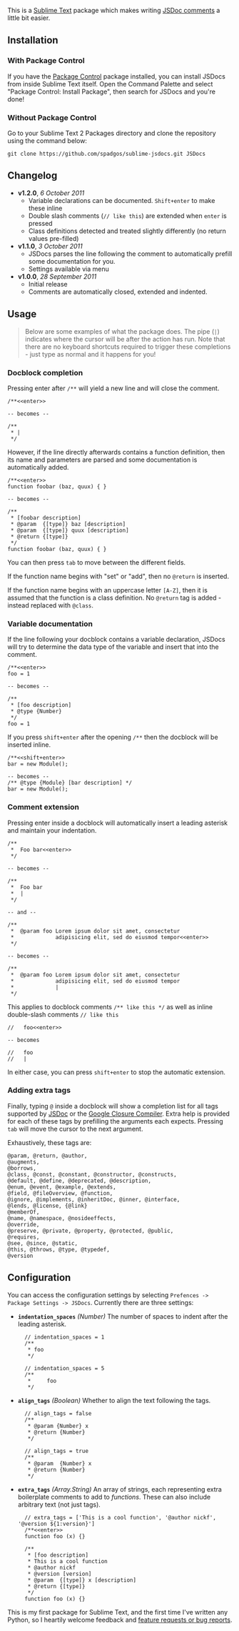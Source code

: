 This is a [Sublime Text][sublime] package which makes writing [JSDoc comments][jsdoc] a little bit easier.

## Installation ##

### With Package Control ###

If you have the [Package Control][package_control] package installed, you can install JSDocs from inside Sublime Text itself. Open the Command Palette and select "Package Control: Install Package", then search for JSDocs and you're done!

### Without Package Control ###

Go to your Sublime Text 2 Packages directory and clone the repository using the command below:

    git clone https://github.com/spadgos/sublime-jsdocs.git JSDocs

## Changelog ##

- **v1.2.0**, *6 October 2011*
  - Variable declarations can be documented. `Shift+enter` to make these inline
  - Double slash comments (`// like this`) are extended when `enter` is pressed
  - Class definitions detected and treated slightly differently (no return values pre-filled)
- **v1.1.0**, *3 October 2011*
  - JSDocs parses the line following the comment to automatically prefill some documentation for you.
  - Settings available via menu
- **v1.0.0**, *28 September 2011*
  - Initial release
  - Comments are automatically closed, extended and indented.

## Usage ##

> Below are some examples of what the package does. The pipe (`|`) indicates where the cursor will be after the action has run. Note that there are no keyboard shortcuts required to trigger these completions - just type as normal and it happens for you!

### Docblock completion ###

Pressing enter after `/**` will yield a new line and will close the comment.

    /**<<enter>>

    -- becomes --

    /**
     * |
     */

However, if the line directly afterwards contains a function definition, then its name and parameters are parsed and some documentation is automatically added.

    /**<<enter>>
    function foobar (baz, quux) { }

    -- becomes --

    /**
     * [foobar description]
     * @param  {[type]} baz [description]
     * @param  {[type]} quux [description]
     * @return {[type]}
     */
    function foobar (baz, quux) { }

You can then press `tab` to move between the different fields.

If the function name begins with "set" or "add", then no `@return` is inserted.

If the function name begins with an uppercase letter `[A-Z]`, then it is assumed that the function is a class definition. No `@return` tag is added - instead replaced with `@class`.

### Variable documentation ###

If the line following your docblock contains a variable declaration, JSDocs will try to determine the data type of the variable and insert that into the comment.

    /**<<enter>>
    foo = 1

    -- becomes --

    /**
     * [foo description]
     * @type {Number}
     */
    foo = 1

If you press `shift+enter` after the opening `/**` then the docblock will be inserted inline.

    /**<<shift+enter>>
    bar = new Module();

    -- becomes --
    /** @type {Module} [bar description] */
    bar = new Module();

### Comment extension ###

Pressing enter inside a docblock will automatically insert a leading asterisk and maintain your indentation.

    /**
     *  Foo bar<<enter>>
     */

    -- becomes --

    /**
     *  Foo bar
     *  |
     */
    
    -- and --

    /**
     *  @param foo Lorem ipsum dolor sit amet, consectetur
     *             adipisicing elit, sed do eiusmod tempor<<enter>>
     */
    
    -- becomes --

    /**
     *  @param foo Lorem ipsum dolor sit amet, consectetur
     *             adipisicing elit, sed do eiusmod tempor
     *             |
     */

This applies to docblock comments `/** like this */` as well as inline double-slash comments `// like this`

    //   foo<<enter>>

    -- becomes

    //   foo
    //   |

In either case, you can press `shift+enter` to stop the automatic extension.

### Adding extra tags ###

Finally, typing `@` inside a docblock will show a completion list for all tags supported by [JSDoc][jsdoc] or the [Google Closure Compiler][closure]. Extra help is provided for each of these tags by prefilling the arguments each expects. Pressing `tab` will move the cursor to the next argument.

Exhaustively, these tags are:

    @param, @return, @author,
    @augments,
    @borrows,
    @class, @const, @constant, @constructor, @constructs,
    @default, @define, @deprecated, @description,
    @enum, @event, @example, @extends,
    @field, @fileOverview, @function,
    @ignore, @implements, @inheritDoc, @inner, @interface,
    @lends, @license, {@link}
    @memberOf,
    @name, @namespace, @nosideeffects,
    @override,
    @preserve, @private, @property, @protected, @public,
    @requires,
    @see, @since, @static,
    @this, @throws, @type, @typedef,
    @version

## Configuration ##

You can access the configuration settings by selecting `Prefences -> Package Settings -> JSDocs`. Currently there are three settings:

- **`indentation_spaces`** *(Number)* The number of spaces to indent after the leading asterisk.

        // indentation_spaces = 1
        /**
         * foo
         */

        // indentation_spaces = 5
        /**
         *     foo
         */

- **`align_tags`** *(Boolean)* Whether to align the text following the tags.

        // align_tags = false
        /**
         * @param {Number} x
         * @return {Number}
         */
        
        // align_tags = true
        /**
         * @param  {Number} x
         * @return {Number}
         */

- **`extra_tags`** *(Array.String)* An array of strings, each representing extra boilerplate comments to add to *functions*. These can also include arbitrary text (not just tags).

        // extra_tags = ['This is a cool function', '@author nickf', '@version ${1:version}']
        /**<<enter>>
        function foo (x) {}

        /**
         * [foo description]
         * This is a cool function
         * @author nickf
         * @version [version]
         * @param  {[type]} x [description]
         * @return {[type]}
         */
        function foo (x) {}


This is my first package for Sublime Text, and the first time I've written any Python, so I heartily welcome feedback and [feature requests or bug reports][issues].


[sublime]: http://www.sublimetext.com/
[jsdoc]: http://code.google.com/p/jsdoc-toolkit/wiki/TagReference
[closure]: http://code.google.com/closure/compiler/docs/js-for-compiler.html
[issues]: https://github.com/spadgos/sublime-jsdocs/issues
[package_control]: http://wbond.net/sublime_packages/package_control
